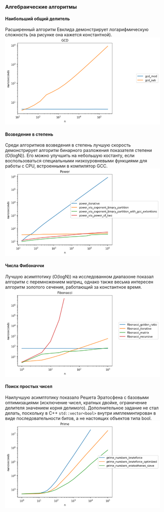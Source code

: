 ### Алгебраические алгоритмы

#### Наибольший общий делитель
Расширенный алгоритм Евклида демонстрирует логарифмическую сложность (на рисунке она кажется константной).
![GCD](https://github.com/vitalyisaev2/algo-2019-04/blob/master/04_algebraic/report/GCD.png)

#### Возведение в степень
Среди алгоритмов возведения в степень лучшую скорость демонстрирует алгоритм бинарного разложения показателя степени (O(logN)).
Его можно улучшить на небольшую костанту, если воспользоваться специальными низкоуровневыми функциями для работы с CPU, встроенными в компилятор GCC.
![Power](https://github.com/vitalyisaev2/algo-2019-04/blob/master/04_algebraic/report/Power.png)

#### Числа Фибоначчи
Лучшую асимптотику (O(logN)) на исследованном диапазоне показал алгоритм с перемножением матриц, однако также весьма интересен алгоритм золотого сечения,
работающий за константное время.
![RemoveBack](https://github.com/vitalyisaev2/algo-2019-04/blob/master/04_algebraic/report/Fibonacci.png)

#### Поиск простых чисел
Наилучшую асимптотику показало Решета Эратосфена с базовыми оптимизациями (исключение чисел, кратных двойке, ограничение делителя значением корня делимого).
Дополнительное задание не стал делать, поскольку в C++ `std::vector<bool>` внутри имплеминтирован в виде последовательности битов, а не настоящих объектов
типа bool.
![RemoveFront](https://github.com/vitalyisaev2/algo-2019-04/blob/master/04_algebraic/report/Prime.png)


